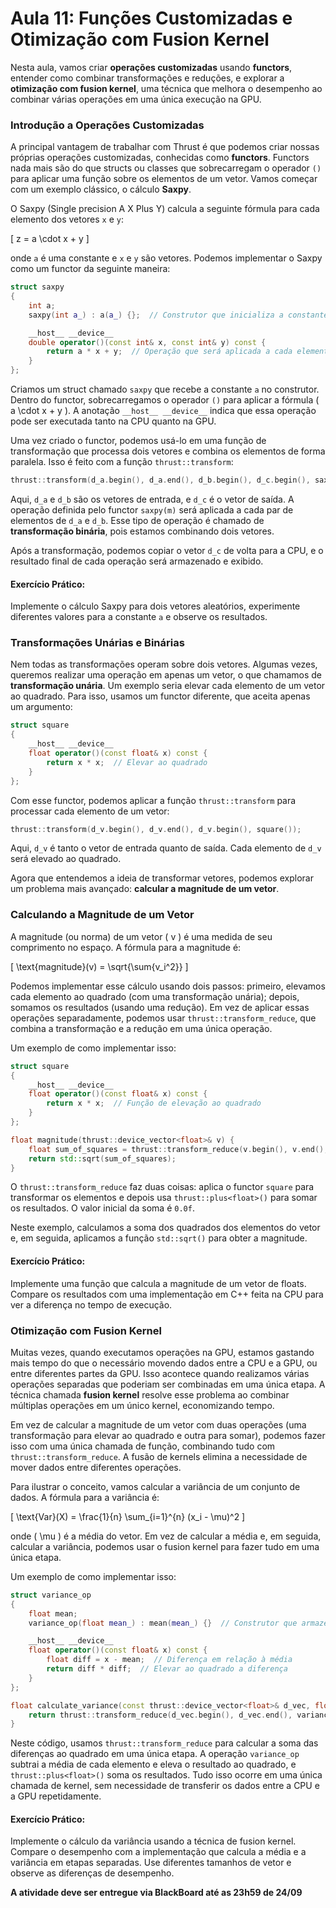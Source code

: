 # Aula 11: Funções Customizadas e Otimização com Fusion Kernel 

Nesta aula, vamos criar **operações customizadas** usando **functors**, entender como combinar transformações e reduções, e explorar a **otimização com fusion kernel**, uma técnica que melhora o desempenho ao combinar várias operações em uma única execução na GPU.


### Introdução a Operações Customizadas

A principal vantagem de trabalhar com Thrust é que podemos criar nossas próprias operações customizadas, conhecidas como **functors**. Functors nada mais são do que structs ou classes que sobrecarregam o operador `()` para aplicar uma função sobre os elementos de um vetor. Vamos começar com um exemplo clássico, o cálculo **Saxpy**.

O Saxpy (Single precision A X Plus Y) calcula a seguinte fórmula para cada elemento dos vetores `x` e `y`: 

\[
z = a \cdot x + y
\]

onde `a` é uma constante e `x` e `y` são vetores. Podemos implementar o Saxpy como um functor da seguinte maneira:

```cpp
struct saxpy
{
    int a;    
    saxpy(int a_) : a(a_) {};  // Construtor que inicializa a constante 'a'

    __host__ __device__
    double operator()(const int& x, const int& y) const {
        return a * x + y;  // Operação que será aplicada a cada elemento de x e y
    }
};
```

Criamos um struct chamado `saxpy` que recebe a constante `a` no construtor. Dentro do functor, sobrecarregamos o operador `()` para aplicar a fórmula \( a \cdot x + y \). A anotação `__host__ __device__` indica que essa operação pode ser executada tanto na CPU quanto na GPU.

Uma vez criado o functor, podemos usá-lo em uma função de transformação que processa dois vetores e combina os elementos de forma paralela. Isso é feito com a função `thrust::transform`:

```cpp
thrust::transform(d_a.begin(), d_a.end(), d_b.begin(), d_c.begin(), saxpy(m));
```

Aqui, `d_a` e `d_b` são os vetores de entrada, e `d_c` é o vetor de saída. A operação definida pelo functor `saxpy(m)` será aplicada a cada par de elementos de `d_a` e `d_b`. Esse tipo de operação é chamado de **transformação binária**, pois estamos combinando dois vetores.

Após a transformação, podemos copiar o vetor `d_c` de volta para a CPU, e o resultado final de cada operação será armazenado e exibido.

#### Exercício Prático:
Implemente o cálculo Saxpy para dois vetores aleatórios, experimente diferentes valores para a constante `a` e observe os resultados.

### Transformações Unárias e Binárias

Nem todas as transformações operam sobre dois vetores. Algumas vezes, queremos realizar uma operação em apenas um vetor, o que chamamos de **transformação unária**. Um exemplo seria elevar cada elemento de um vetor ao quadrado. Para isso, usamos um functor diferente, que aceita apenas um argumento:

```cpp
struct square
{
    __host__ __device__
    float operator()(const float& x) const {
        return x * x;  // Elevar ao quadrado
    }
};
```

Com esse functor, podemos aplicar a função `thrust::transform` para processar cada elemento de um vetor:

```cpp
thrust::transform(d_v.begin(), d_v.end(), d_v.begin(), square());
```

Aqui, `d_v` é tanto o vetor de entrada quanto de saída. Cada elemento de `d_v` será elevado ao quadrado.

Agora que entendemos a ideia de transformar vetores, podemos explorar um problema mais avançado: **calcular a magnitude de um vetor**.


### Calculando a Magnitude de um Vetor

A magnitude (ou norma) de um vetor \( v \) é uma medida de seu comprimento no espaço. A fórmula para a magnitude é:

\[
\text{magnitude}(v) = \sqrt{\sum{v_i^2}}
\]

Podemos implementar esse cálculo usando dois passos: primeiro, elevamos cada elemento ao quadrado (com uma transformação unária); depois, somamos os resultados (usando uma redução). Em vez de aplicar essas operações separadamente, podemos usar `thrust::transform_reduce`, que combina a transformação e a redução em uma única operação.

Um exemplo de como implementar isso:

```cpp
struct square
{
    __host__ __device__
    float operator()(const float& x) const {
        return x * x;  // Função de elevação ao quadrado
    }
};

float magnitude(thrust::device_vector<float>& v) {
    float sum_of_squares = thrust::transform_reduce(v.begin(), v.end(), square(), 0.0f, thrust::plus<float>());
    return std::sqrt(sum_of_squares);
}
```

O `thrust::transform_reduce` faz duas coisas: aplica o functor `square` para transformar os elementos e depois usa `thrust::plus<float>()` para somar os resultados. O valor inicial da soma é `0.0f`.

Neste exemplo, calculamos a soma dos quadrados dos elementos do vetor e, em seguida, aplicamos a função `std::sqrt()` para obter a magnitude.


#### Exercício Prático:
Implemente uma função que calcula a magnitude de um vetor de floats. Compare os resultados com uma implementação em C++ feita na CPU para ver a diferença no tempo de execução.


### Otimização com Fusion Kernel

Muitas vezes, quando executamos operações na GPU, estamos gastando mais tempo do que o necessário movendo dados entre a CPU e a GPU, ou entre diferentes partes da GPU. Isso acontece quando realizamos várias operações separadas que poderiam ser combinadas em uma única etapa. A técnica chamada **fusion kernel** resolve esse problema ao combinar múltiplas operações em um único kernel, economizando tempo.

Em vez de calcular a magnitude de um vetor com duas operações (uma transformação para elevar ao quadrado e outra para somar), podemos fazer isso com uma única chamada de função, combinando tudo com `thrust::transform_reduce`. A fusão de kernels elimina a necessidade de mover dados entre diferentes operações.

Para ilustrar o conceito, vamos calcular a variância de um conjunto de dados. A fórmula para a variância é:

\[
\text{Var}(X) = \frac{1}{n} \sum_{i=1}^{n} (x_i - \mu)^2
\]

onde \( \mu \) é a média do vetor. Em vez de calcular a média e, em seguida, calcular a variância, podemos usar o fusion kernel para fazer tudo em uma única etapa.

Um exemplo de como implementar isso:

```cpp
struct variance_op
{
    float mean;
    variance_op(float mean_) : mean(mean_) {}  // Construtor que armazena a média

    __host__ __device__
    float operator()(const float& x) const {
        float diff = x - mean;  // Diferença em relação à média
        return diff * diff;  // Elevar ao quadrado a diferença
    }
};

float calculate_variance(const thrust::device_vector<float>& d_vec, float mean) {
    return thrust::transform_reduce(d_vec.begin(), d_vec.end(), variance_op(mean), 0.0f, thrust::plus<float>()) / d_vec.size();
}
```

Neste código, usamos `thrust::transform_reduce` para calcular a soma das diferenças ao quadrado em uma única etapa. A operação `variance_op` subtrai a média de cada elemento e eleva o resultado ao quadrado, e `thrust::plus<float>()` soma os resultados. Tudo isso ocorre em uma única chamada de kernel, sem necessidade de transferir os dados entre a CPU e a GPU repetidamente.

#### Exercício Prático:
Implemente o cálculo da variância usando a técnica de fusion kernel. Compare o desempenho com a implementação que calcula a média e a variância em etapas separadas. Use diferentes tamanhos de vetor e observe as diferenças de desempenho.


**A atividade deve ser entregue via BlackBoard até as 23h59 de 24/09** 